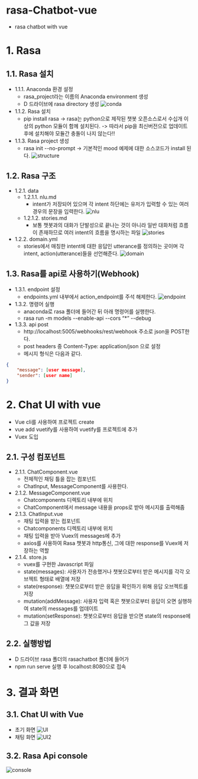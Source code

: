 # rasa-Chatbot-vue
- rasa chatbot with vue

# 1. Rasa
## 1.1. Rasa 설치
- 1.1.1. Anaconda 환경 설정
    - rasa_project라는 이름의 Anaconda environment 생성
    - D 드라이브에 rasa directory 생성
![conda](./imgs/conda.png)
- 1.1.2. Rasa 설치
    - pip install rasa
    -> rasa는 python으로 제작된 챗봇 오픈소스로서 수십개 이상의 python 모듈이 함께 설치된다.
    -> 따라서 pip을 최신버전으로 업데이트 후에 설치해야 모듈간 충돌이 나지 않는다!!
- 1.1.3. Rasa project 생성
    - rasa init --no-prompt
    -> 기본적인 mood 예제에 대한 소스코드가 install 된다.
![structure](./imgs/structure.png)

## 1.2. Rasa 구조
- 1.2.1. data
    - 1.2.1.1. nlu.md
        - intent가 저장되어 있으며 각 intent 하단에는 유저가 입력할 수 있는 여러 경우의 문장을 입력한다.
![nlu](./imgs/nlu.png)
    - 1.2.1.2. stories.md
        - 보통 챗봇과의 대화가 단발성으로 끝나는 것이 아니라 일반 대화처럼 흐름이 존재하므로 여러 intent의 흐름을 명시하는 파일
![stories](./imgs/stories.png)
- 1.2.2. domain.yml
    - stories에서 매칭한 intent에 대한 응답인 utterance를 정의하는 곳이며 각 intent, action(utterance)들을 선언해준다.
![domain](./imgs/domain.png)

## 1.3. Rasa를 api로 사용하기(Webhook)
- 1.3.1. endpoint 설정
    - endpoints.yml 내부에서 action_endpoint를 주석 해제한다.
![endpoint](./imgs/endpoint.png)
- 1.3.2. 명령어 실행
    - anaconda로 rasa 폴더에 들어간 뒤 아래 명령어를 실행한다.
    - rasa run -m models --enable-api --cors “*” --debug
- 1.3.3. api post
    - http://localhost:5005/webhooks/rest/webhook 주소로 json을 POST한다.
    - post headers 중 Content-Type: application/json 으로 설정
    - 메시지 형식은 다음과 같다.
```json
{
    "message": [user message],
    "sender": [user name]
}
```

# 2. Chat UI with vue
- Vue cli를 사용하여 프로젝트 create
- vue add vuetify를 사용하여 vuetify를 프로젝트에 추가
- Vuex 도입

## 2.1. 구성 컴포넌트
- 2.1.1. ChatComponent.vue
    - 전체적인 채팅 틀을 잡는 컴포넌트
    - ChatInput, MessageComponent를 사용한다.
- 2.1.2. MessageComponent.vue
    - Chatcomponents 디렉토리 내부에 위치
    - ChatComponent에서 message 내용을 props로 받아 메시지를 출력해줌
- 2.1.3. ChatInput.vue
    - 채팅 입력을 받는 컴포넌트
    - Chatcomponents 디렉토리 내부에 위치
    - 채팅 입력을 받아 Vuex의 messages에 추가
    - axios를 사용하여 Rasa 챗봇과 http통신, 그에 대한 response를 Vuex에 저장하는 역할
- 2.1.4. store.js
    - vuex를 구현한 Javascript 파일
    - state(messages): 사용자가 전송했거나 챗봇으로부터 받은 메시지를 각각 오브젝트 형태로 배열에 저장
    - state(response): 챗봇으로부터 받은 응답을 확인하기 위해 응답 오브젝트를 저장
    - mutation(addMessage): 사용자 입력 혹은 챗봇으로부터 응답이 오면 실행하여 state의 messages를 업데이트
    - mutation(setResponse): 챗봇으로부터 응답을 받으면 state의 response에 그 값을 저장

## 2.2. 실행방법
- D 드라이브 rasa 폴더의 rasachatbot 폴더에 들어가
- npm run serve 실행 후 localhost:8080으로 접속

# 3. 결과 화면
## 3.1. Chat UI with Vue
- 초기 화면
![UI](./imgs/UI.png)
- 채팅 화면
![UI2](./imgs/UI2.png)
## 3.2. Rasa Api console
![console](./imgs/console.png)
